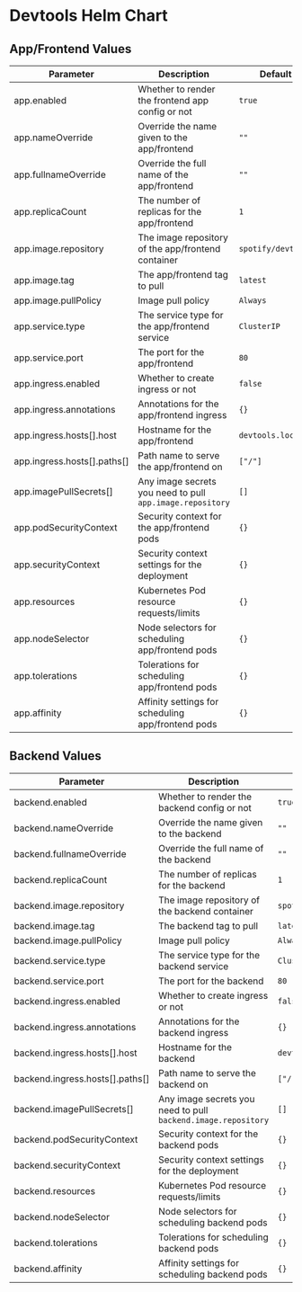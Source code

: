 # Devtools Helm Chart

## App/Frontend Values

| Parameter                   | Description                                               | Default             |
| --------------------------- | --------------------------------------------------------- | ------------------- |
| app.enabled                 | Whether to render the frontend app config or not          | `true`              |
| app.nameOverride            | Override the name given to the app/frontend               | `""`                |
| app.fullnameOverride        | Override the full name of the app/frontend                | `""`                |
| app.replicaCount            | The number of replicas for the app/frontend               | `1`                 |
| app.image.repository        | The image repository of the app/frontend container        | `spotify/devtools` |
| app.image.tag               | The app/frontend tag to pull                              | `latest`            |
| app.image.pullPolicy        | Image pull policy                                         | `Always`            |
| app.service.type            | The service type for the app/frontend service             | `ClusterIP`         |
| app.service.port            | The port for the app/frontend                             | `80`                |
| app.ingress.enabled         | Whether to create ingress or not                          | `false`             |
| app.ingress.annotations     | Annotations for the app/frontend ingress                  | `{}`                |
| app.ingress.hosts[].host    | Hostname for the app/frontend                             | `devtools.local`   |
| app.ingress.hosts[].paths[] | Path name to serve the app/frontend on                    | `["/"]`             |
| app.imagePullSecrets[]      | Any image secrets you need to pull `app.image.repository` | `[]`                |
| app.podSecurityContext      | Security context for the app/frontend pods                | `{}`                |
| app.securityContext         | Security context settings for the deployment              | `{}`                |
| app.resources               | Kubernetes Pod resource requests/limits                   | `{}`                |
| app.nodeSelector            | Node selectors for scheduling app/frontend pods           | `{}`                |
| app.tolerations             | Tolerations for scheduling app/frontend pods              | `{}`                |
| app.affinity                | Affinity settings for scheduling app/frontend pods        | `{}`                |

## Backend Values

| Parameter                       | Description                                                   | Default             |
| ------------------------------- | ------------------------------------------------------------- | ------------------- |
| backend.enabled                 | Whether to render the backend config or not                   | `true`              |
| backend.nameOverride            | Override the name given to the backend                        | `""`                |
| backend.fullnameOverride        | Override the full name of the backend                         | `""`                |
| backend.replicaCount            | The number of replicas for the backend                        | `1`                 |
| backend.image.repository        | The image repository of the backend container                 | `spotify/devtools` |
| backend.image.tag               | The backend tag to pull                                       | `latest`            |
| backend.image.pullPolicy        | Image pull policy                                             | `Always`            |
| backend.service.type            | The service type for the backend service                      | `ClusterIP`         |
| backend.service.port            | The port for the backend                                      | `80`                |
| backend.ingress.enabled         | Whether to create ingress or not                              | `false`             |
| backend.ingress.annotations     | Annotations for the backend ingress                           | `{}`                |
| backend.ingress.hosts[].host    | Hostname for the backend                                      | `devtools.local`   |
| backend.ingress.hosts[].paths[] | Path name to serve the backend on                             | `["/"]`             |
| backend.imagePullSecrets[]      | Any image secrets you need to pull `backend.image.repository` | `[]`                |
| backend.podSecurityContext      | Security context for the backend pods                         | `{}`                |
| backend.securityContext         | Security context settings for the deployment                  | `{}`                |
| backend.resources               | Kubernetes Pod resource requests/limits                       | `{}`                |
| backend.nodeSelector            | Node selectors for scheduling backend pods                    | `{}`                |
| backend.tolerations             | Tolerations for scheduling backend pods                       | `{}`                |
| backend.affinity                | Affinity settings for scheduling backend pods                 | `{}`                |
